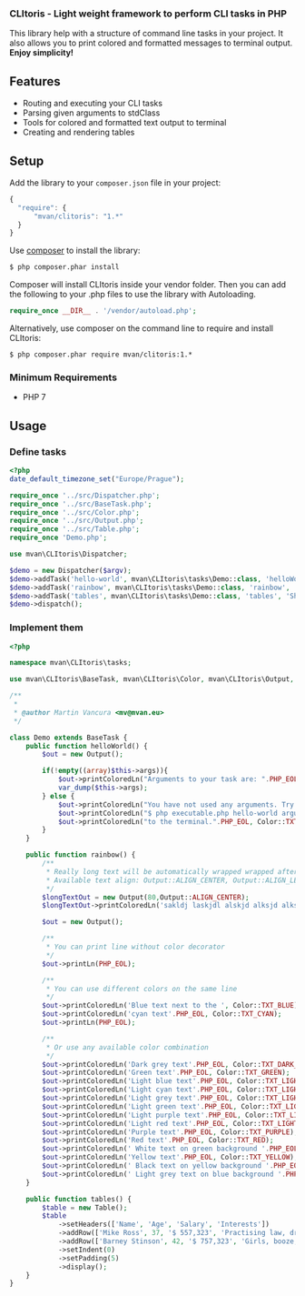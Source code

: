 ### CLItoris - Light weight framework to perform CLI tasks in PHP

This library help with a structure of command line tasks in your project. It also allows you to print colored and formatted messages to terminal output. **Enjoy simplicity!**

Features
--------
 * Routing and executing your CLI tasks
 * Parsing given arguments to stdClass
 * Tools for colored and formatted text output to terminal
 * Creating and rendering tables
 
Setup
-----

Add the library to your `composer.json` file in your project:

```javascript
{
  "require": {
      "mvan/clitoris": "1.*"
  }
}
```

Use [composer](http://getcomposer.org) to install the library:

```bash
$ php composer.phar install
```

Composer will install CLItoris inside your vendor folder. Then you can add the following to your
.php files to use the library with Autoloading.

```php
require_once __DIR__ . '/vendor/autoload.php';
```

Alternatively, use composer on the command line to require and install CLItoris:

```
$ php composer.phar require mvan/clitoris:1.*
```

### Minimum Requirements
 * PHP 7

Usage
-----
### Define tasks
```php
<?php
date_default_timezone_set("Europe/Prague");

require_once '../src/Dispatcher.php';
require_once '../src/BaseTask.php';
require_once '../src/Color.php';
require_once '../src/Output.php';
require_once '../src/Table.php';
require_once 'Demo.php';

use mvan\CLItoris\Dispatcher;

$demo = new Dispatcher($argv);
$demo->addTask('hello-world', mvan\CLItoris\tasks\Demo::class, 'helloWorld', 'Hello world! This is a dummy task where you can palay with parameters in format php yourFile.php param:value');
$demo->addTask('rainbow', mvan\CLItoris\tasks\Demo::class, 'rainbow', 'Shows all available text colors.');
$demo->addTask('tables', mvan\CLItoris\tasks\Demo::class, 'tables', 'Shows work with tables.');
$demo->dispatch();
```
### Implement them
```php
<?php

namespace mvan\CLItoris\tasks;

use mvan\CLItoris\BaseTask, mvan\CLItoris\Color, mvan\CLItoris\Output, mvan\CLItoris\Table;

/**
 *
 * @author Martin Vancura <mv@mvan.eu>
 */

class Demo extends BaseTask {
    public function helloWorld() {
        $out = new Output();

        if(!empty((array)$this->args)){
            $out->printColoredLn("Arguments to your task are: ".PHP_EOL, Color::TXT_LIGHT_PURPLE);
            var_dump($this->args);
        } else {
            $out->printColoredLn("You have not used any arguments. Try some by typing ", Color::TXT_LIGHT_PURPLE);
            $out->printColoredLn("$ php executable.php hello-world argument:value yay:3 ", Color::TXT_LIGHT_GREEN);
            $out->printColoredLn("to the terminal.".PHP_EOL, Color::TXT_LIGHT_PURPLE);
        }
    }

    public function rainbow() {
        /**
         * Really long text will be automatically wrapped wrapped after certain number of characters if you want.
         * Available text align: Output::ALIGN_CENTER, Output::ALIGN_LEFT, Output::ALIGN_RIGHT
         */
        $longTextOut = new Output(80,Output::ALIGN_CENTER);
        $longTextOut->printColoredLn('sakldj laskjdl alskjd alksjd alksjd laksj dlkaj slkdja lskjdl ajskd lajsd laksjd lakjs dlajksdl akjslkdj alksjdl alskjd alksjd lajsdlk jlkqjlk wjelqkwjel qwkje qlkwje lqwjke qlwkje qlwkje qlkwje lqkwje lqwkje lqwkje qlwkje qlkwje lqkwje lkqjwelqjkw elkqjw elkqwje ',Color::TXT_LIGHT_GRAY, Color::BG_BLUE,true);

        $out = new Output();

        /**
         * You can print line without color decorator
         */
        $out->printLn(PHP_EOL);

        /**
         * You can use different colors on the same line
         */
        $out->printColoredLn('Blue text next to the ', Color::TXT_BLUE);
        $out->printColoredLn('cyan text'.PHP_EOL, Color::TXT_CYAN);
        $out->printLn(PHP_EOL);

        /**
         * Or use any available color combination
         */
        $out->printColoredLn('Dark grey text'.PHP_EOL, Color::TXT_DARK_GRAY);
        $out->printColoredLn('Green text'.PHP_EOL, Color::TXT_GREEN);
        $out->printColoredLn('Light blue text'.PHP_EOL, Color::TXT_LIGHT_BLUE);
        $out->printColoredLn('Light cyan text'.PHP_EOL, Color::TXT_LIGHT_CYAN);
        $out->printColoredLn('Light grey text'.PHP_EOL, Color::TXT_LIGHT_GRAY);
        $out->printColoredLn('Light green text'.PHP_EOL, Color::TXT_LIGHT_GREEN);
        $out->printColoredLn('Light purple text'.PHP_EOL, Color::TXT_LIGHT_PURPLE);
        $out->printColoredLn('Light red text'.PHP_EOL, Color::TXT_LIGHT_RED);
        $out->printColoredLn('Purple text'.PHP_EOL, Color::TXT_PURPLE);
        $out->printColoredLn('Red text'.PHP_EOL, Color::TXT_RED);
        $out->printColoredLn(' White text on green background '.PHP_EOL, Color::TXT_WHITE, Color::BG_GREEN);
        $out->printColoredLn('Yellow text'.PHP_EOL, Color::TXT_YELLOW);
        $out->printColoredLn(' Black text on yellow background '.PHP_EOL, Color::TXT_BLACK, Color::BG_YELLOW);
        $out->printColoredLn(' Light grey text on blue background '.PHP_EOL, Color::TXT_LIGHT_GRAY, Color::BG_BLUE);
    }

    public function tables() {
        $table = new Table();
        $table
            ->setHeaders(['Name', 'Age', 'Salary', 'Interests'])
            ->addRow(['Mike Ross', 37, '$ 557,323', 'Practising law, drinking'])
            ->addRow(['Barney Stinson', 42, '$ 757,323', 'Girls, booze, laser tag'])
            ->setIndent(0)
            ->setPadding(5)
            ->display();
    }
}
```